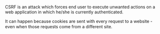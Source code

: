 CSRF is an attack which forces end user to execute unwanted actions on a web application in which he/she is
currently authenticated.

It can happen because cookies are sent with every request to a website - even when those requests come from a
diﬀerent site.